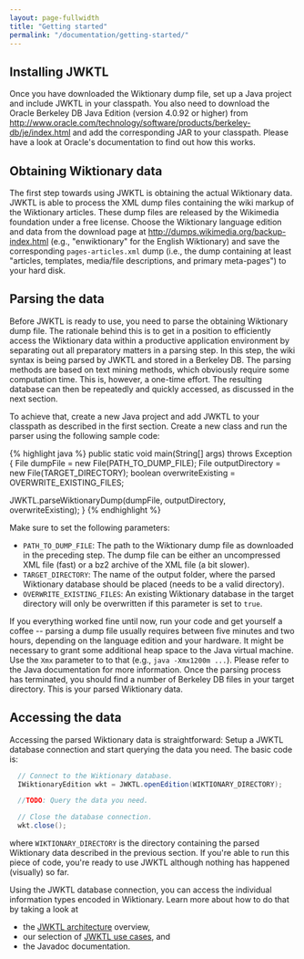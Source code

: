 ```yaml
---
layout: page-fullwidth
title: "Getting started"
permalink: "/documentation/getting-started/"
---
```


Installing JWKTL
----------------

Once you have downloaded the Wiktionary dump file, set up a Java project and include JWKTL in your classpath. You also need to download the Oracle Berkeley DB Java Edition (version 4.0.92 or higher) from http://www.oracle.com/technology/software/products/berkeley-db/je/index.html and add the corresponding JAR to your classpath. Please have a look at Oracle's documentation to find out how this works.


Obtaining Wiktionary data
-------------------------

The first step towards using JWKTL is obtaining the actual Wiktionary data. JWKTL is able to process the XML dump files containing the wiki markup of the Wiktionary articles. These dump files are released by the Wikimedia foundation under a free license. Choose the Wiktionary language edition and data from the download page at http://dumps.wikimedia.org/backup-index.html (e.g., "enwiktionary" for the English Wiktionary) and save the corresponding `pages-articles.xml` dump (i.e., the dump containing at least "articles, templates, media/file descriptions, and primary meta-pages") to your hard disk.


Parsing the data
----------------

Before JWKTL is ready to use, you need to parse the obtaining Wiktionary dump file. The rationale behind this is to get in a position to efficiently access the Wiktionary data within a productive application environment by separating out all preparatory matters in a parsing step. In this step, the wiki syntax is being parsed by JWKTL and stored in a Berkeley DB. The parsing methods are based on text mining methods, which  obviously require some computation time. This is, however, a one-time effort. The resulting database can then be repeatedly and quickly accessed, as discussed in the next section.

To achieve that, create a new Java project and add JWKTL to your classpath as described in the first section. Create a new class and run the parser using the following sample code:

{% highlight java %}
public static void main(String[] args) throws Exception {
  File dumpFile = new File(PATH_TO_DUMP_FILE);
  File outputDirectory = new File(TARGET_DIRECTORY);
  boolean overwriteExisting = OVERWRITE_EXISTING_FILES;
    
  JWKTL.parseWiktionaryDump(dumpFile, outputDirectory, overwriteExisting);
}
{% endhighlight %}

Make sure to set the following parameters:
* `PATH_TO_DUMP_FILE`: The path to the Wiktionary dump file as downloaded in the preceding step. The dump file can be either an uncompressed XML file (fast) or a bz2 archive of the XML file (a bit slower).
* `TARGET_DIRECTORY`: The name of the output folder, where the parsed Wiktionary database should be placed (needs to be a valid directory).
* `OVERWRITE_EXISTING_FILES`: An existing Wiktionary database in the target directory will only be overwritten if this parameter is set to `true`.

If you everything worked fine until now, run your code and get yourself a coffee -- parsing a dump file usually requires between five minutes and two hours, depending on the language edition and your hardware. It might be necessary to grant some additional heap space to the Java virtual machine. Use the `Xmx` parameter to to that (e.g., `java -Xmx1200m ...`). Please refer to the Java documentation for more information. Once the parsing process has terminated, you should find a number of Berkeley DB files in your target directory. This is your parsed Wiktionary data.


Accessing the data
------------------

Accessing the parsed Wiktionary data is straightforward: Setup a JWKTL database connection and start querying the data you need. The basic code is:

```java
  // Connect to the Wiktionary database.
  IWiktionaryEdition wkt = JWKTL.openEdition(WIKTIONARY_DIRECTORY);

  //TODO: Query the data you need.

  // Close the database connection.
  wkt.close();
```

where `WIKTIONARY_DIRECTORY` is the directory containing the parsed Wiktionary data described in the previous section. If you're able to run this piece of code, you're ready to use JWKTL although nothing has happened (visually) so far.

Using the JWKTL database connection, you can access the individual information types encoded in Wiktionary. Learn more about how to do that by taking a look at 
* the [JWKTL architecture](/dkpro-jwktl/documentation/architecture/) overview,
* our selection of [JWKTL use cases](/dkpro-jwktl/documentation/use-cases/), and
* the Javadoc documentation.
